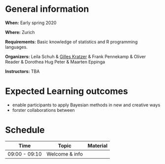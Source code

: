 
# General information

**When:** Early spring 2020

**Where:** Zurich

**Requirements:** Basic knowledge of statistics and R programming languages. 

**Organizers:** Leila Schuh & [Gilles Kratzer](https://gilleskratzer.netlify.com/) & Frank Pennekamp & Oliver Reader & Dorothea Hug Peter & Maarten Eppinga

**Instructors:** TBA

# Expected Learning outcomes
- enable participants to apply Bayesian methods in new and creative ways
- forster collaborations between 

# Schedule

| Time         | Topic                          | Material|
|--------------|--------------------------------|---------|
| 09:00 - 09:10| Welcome & info                 | |